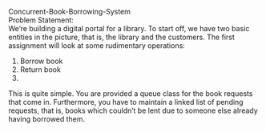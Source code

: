 Concurrent-Book-Borrowing-System
<br>
Problem Statement: 
<br>
We’re building a digital portal for a library. To start off, we have two basic
 entities in the picture, that is, the library and the customers. The first assignment will look at
 some rudimentary operations:
 1. Borrow book
 2. Return book
 3. <br>
 This is quite simple. You are provided a queue class for the book requests that come in.
 Furthermore, you have to maintain a linked list of pending requests, that is, books which couldn’t
 be lent due to someone else already having borrowed them.
